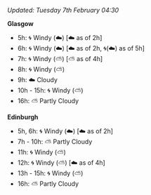 *Updated: Tuesday 7th February 04:30*

**Glasgow**

* 5h: :cyclone: Windy (:cloud:) [:cloud: as of 2h]
* 6h: :cyclone: Windy (:cloud:) [:cloud: as of 2h, :cyclone:(:cloud:) as of 5h]
* 7h: :cyclone: Windy (:partly_sunny:) [:partly_sunny: as of 4h]
* 8h: :cyclone: Windy (:partly_sunny:)
* 9h: :cloud: Cloudy
* 10h - 15h: :cyclone: Windy (:partly_sunny:)
* 16h: :partly_sunny: Partly Cloudy

**Edinburgh**

* 5h, 6h: :cyclone: Windy (:cloud:) [:cloud: as of 2h]
* 7h - 10h: :partly_sunny: Partly Cloudy
* 11h: :cyclone: Windy (:partly_sunny:)
* 12h: :cyclone: Windy (:partly_sunny:) [:cloud: as of 4h]
* 13h - 15h: :cyclone: Windy (:partly_sunny:)
* 16h: :partly_sunny: Partly Cloudy
